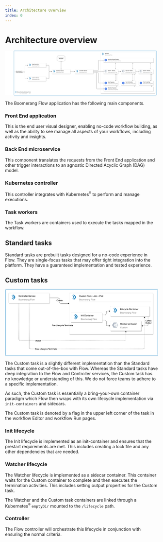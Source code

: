 ```yaml
---
title: Architecture Overview
index: 0
---
```


# Architecture overview

![Architecture](./assets/img/boomerang-flow-architecture-components.png)

The Boomerang Flow application has the following main components.

### Front End application
This is the end user visual designer, enabling no-code workflow building, as well as the ability to see manage all aspects of your workflows, including activity and insights.
### Back End microservice
This component translates the requests from the Front End application and other trigger interactions to an agnostic Directed Acyclic Graph (DAG) model.
### Kubernetes controller
This controller integrates with Kubernetes<sup>®</sup> to perform and manage executions.
### Task workers
The Task workers are containers used to execute the tasks mapped in the workflow.

## Standard tasks

Standard tasks are prebuilt tasks designed for a no-code experience in Flow. They are single-focus tasks that may offer tight integration into the platform. They have a guaranteed implementation and tested experience.

## Custom tasks

![Architecture](./assets/img/Boomerang-Flow-Architecture-CustomTask.png)

The Custom task is a slightly different implementation than the Standard tasks that come out-of-the-box with Flow. Whereas the Standard tasks have deep integration to the Flow and Controller services, the Custom task has no knowledge or understanding of this. We do not force teams to adhere to a specific implementation.

As such, the Custom task is essentially a bring-your-own container paradigm which Flow then wraps with its own lifecycle implementation via `init-containers` and sidecars.

The Custom task is denoted by a flag in the upper left corner of the task in the workflow Editor and workflow Run pages.

### Init lifecycle

The Init lifecycle is implemented as an init-container and ensures that the prestart requirements are met. This includes creating a lock file and any other dependencies that are needed.

### Watcher lifecycle

The Watcher lifecycle is implemented as a sidecar container. This container waits for the Custom container to complete and then executes the termination activities. This includes setting output properties for the Custom task.

The Watcher and the Custom task containers are linked through a Kubernetes<sup>®</sup> `emptyDir` mounted to the `/lifecycle` path.

### Controller

The Flow controller will orchestrate this lifecycle in conjunction with ensuring the normal criteria.